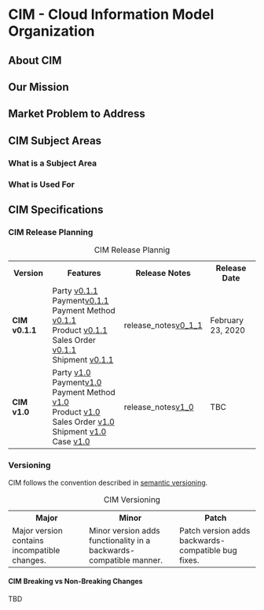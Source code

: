 # CIM - Cloud Information Model Organization

## About CIM

## Our Mission

## Market Problem to Address

## CIM Subject Areas
### What is a Subject Area
### What is Used For

## CIM Specifications
### CIM Release Planning

<table>
  <caption>CIM Release Plannig</caption>
  <tbody>
    <tr>
	    <th><strong>Version</strong></th>
	    <th><strong>Features</strong></th>
        <th><strong>Release Notes</strong></th>
        <th><strong>Release Date</strong></th>
    </tr>
    <tr>
	    <td><strong>CIM v0.1.1</strong></td>
	    <td>Party <a href="https://cloudinformationmodel.org/v0_1_1/party.html">v0.1.1</a></br>
          Payment<a href="https://cloudinformationmodel.org/v0_1_1/payment.html">v0.1.1</a></br>
          Payment Method <a href="https://cloudinformationmodel.org/v0_1_1/paymentmethod.html">v0.1.1</a></br>
          Product <a href="https://cloudinformationmodel.org/v0_1_1/product.html">v0.1.1</a></br>
          Sales Order <a href="https://cloudinformationmodel.org/v0_1_1/salesorder.html">v0.1.1</a></br>
          Shipment <a href="https://cloudinformationmodel.org/v0_1_1/shipment.html">v0.1.1</a></br>
        </td>
        <td>release_notes<a href="https://cloudinformationmodel.org/v0_1_1/release_notes.md#v0_1_1">v0_1_1</a></td>
        <td>February 23, 2020</td>
    </tr>
        <tr>
	    <td><strong>CIM v1.0</strong></td>
	    <td>Party <a href="https://cloudinformationmodel.org/v1_0/party.html">v1.0</a></br>
          Payment<a href="https://cloudinformationmodel.org/v1_0/payment.html">v1.0</a></br>
          Payment Method <a href="https://cloudinformationmodel.org/v1_0/paymentmethod.html">v1.0</a></br>
          Product <a href="https://cloudinformationmodel.org/v1_0/product.html">v1.0</a></br>
          Sales Order <a href="https://cloudinformationmodel.org/v1_0/salesorder.html">v1.0</a></br>
          Shipment <a href="https://cloudinformationmodel.org/v1_0/shipment.html">v1.0</a></br>
          Case <a href="https://cloudinformationmodel.org/v1_0/shipment.html">v1.0</a></br>
        <td>release_notes<a href="https://cloudinformationmodel.org/v1_0/release_notes.md#v1_0">v1_0</a></td>
        </td>
        <td>TBC</td>
    </tr>
  </tbody>
</table>

### Versioning
CIM follows the convention described in <a href="https://semver.org/"> semantic versioning</a>.

<table>
  <caption>CIM Versioning</caption>
  <tbody>
    <tr>
	    <th><strong>Major</strong></th>
	    <th><strong>Minor</strong></th>
        <th><strong>Patch</strong></th>
    </tr>
    <tr>
	    <td>Major version contains incompatible changes.</td>
	    <td>Minor version adds functionality in a backwards-compatible manner.</td>
        <td>Patch version adds backwards-compatible bug fixes.</td>
    </tr>
  </tbody>
</table>

#### CIM Breaking vs Non-Breaking Changes
TBD